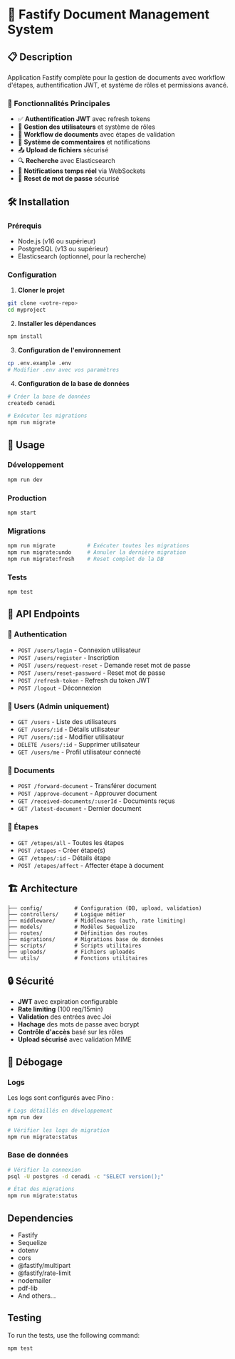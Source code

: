 # 🚀 Fastify Document Management System

## 📋 Description

Application Fastify complète pour la gestion de documents avec workflow d'étapes, authentification JWT, et système de rôles et permissions avancé.

### 🌟 Fonctionnalités Principales

- ✅ **Authentification JWT** avec refresh tokens
- 👥 **Gestion des utilisateurs** et système de rôles
- 📄 **Workflow de documents** avec étapes de validation
- 💬 **Système de commentaires** et notifications
- 📤 **Upload de fichiers** sécurisé
- 🔍 **Recherche** avec Elasticsearch
- 🔔 **Notifications temps réel** via WebSockets
- 🔐 **Reset de mot de passe** sécurisé

## 🛠️ Installation

### Prérequis
- Node.js (v16 ou supérieur)
- PostgreSQL (v13 ou supérieur)
- Elasticsearch (optionnel, pour la recherche)

### Configuration

1. **Cloner le projet**
```bash
git clone <votre-repo>
cd myproject
```

2. **Installer les dépendances**
```bash
npm install
```

3. **Configuration de l'environnement**
```bash
cp .env.example .env
# Modifier .env avec vos paramètres
```

4. **Configuration de la base de données**
```bash
# Créer la base de données
createdb cenadi

# Exécuter les migrations
npm run migrate
```

## 🚀 Usage

### Développement
```bash
npm run dev
```

### Production
```bash
npm start
```

### Migrations
```bash
npm run migrate          # Exécuter toutes les migrations
npm run migrate:undo     # Annuler la dernière migration
npm run migrate:fresh    # Reset complet de la DB
```

### Tests
```bash
npm test
```

## 📡 API Endpoints

### 🔐 Authentication
- `POST /users/login` - Connexion utilisateur
- `POST /users/register` - Inscription
- `POST /users/request-reset` - Demande reset mot de passe
- `POST /users/reset-password` - Reset mot de passe
- `POST /refresh-token` - Refresh du token JWT
- `POST /logout` - Déconnexion

### 👥 Users (Admin uniquement)
- `GET /users` - Liste des utilisateurs
- `GET /users/:id` - Détails utilisateur
- `PUT /users/:id` - Modifier utilisateur
- `DELETE /users/:id` - Supprimer utilisateur
- `GET /users/me` - Profil utilisateur connecté

### 📄 Documents
- `POST /forward-document` - Transférer document
- `POST /approve-document` - Approuver document
- `GET /received-documents/:userId` - Documents reçus
- `GET /latest-document` - Dernier document

### 🎯 Étapes
- `GET /etapes/all` - Toutes les étapes
- `POST /etapes` - Créer étape(s)
- `GET /etapes/:id` - Détails étape
- `POST /etapes/affect` - Affecter étape à document

## 🏗️ Architecture

```
├── config/          # Configuration (DB, upload, validation)
├── controllers/     # Logique métier
├── middleware/      # Middlewares (auth, rate limiting)
├── models/          # Modèles Sequelize
├── routes/          # Définition des routes
├── migrations/      # Migrations base de données
├── scripts/         # Scripts utilitaires
├── uploads/         # Fichiers uploadés
└── utils/           # Fonctions utilitaires
```

## 🔒 Sécurité

- **JWT** avec expiration configurable
- **Rate limiting** (100 req/15min)
- **Validation** des entrées avec Joi
- **Hachage** des mots de passe avec bcrypt
- **Contrôle d'accès** basé sur les rôles
- **Upload sécurisé** avec validation MIME

## 🐛 Débogage

### Logs
Les logs sont configurés avec Pino :
```bash
# Logs détaillés en développement
npm run dev

# Vérifier les logs de migration
npm run migrate:status
```

### Base de données
```bash
# Vérifier la connexion
psql -U postgres -d cenadi -c "SELECT version();"

# État des migrations
npm run migrate:status
```

## Dependencies

- Fastify
- Sequelize
- dotenv
- cors
- @fastify/multipart
- @fastify/rate-limit
- nodemailer
- pdf-lib
- And others...

## Testing

To run the tests, use the following command:

```bash
npm test
```
